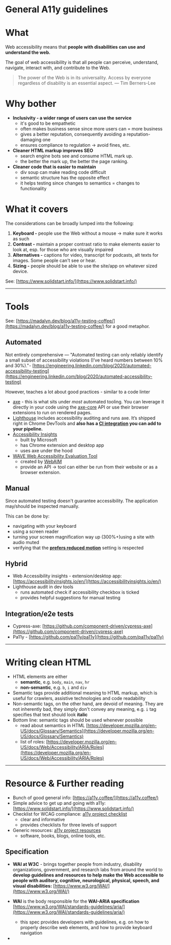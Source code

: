 # General A11y guidelines

# What

Web accessibility means that **people with disabilities can use and understand the web.**

The goal of web accessibility is that all people can perceive, understand, navigate, interact with, and contribute to the Web.

> The power of the Web is in its universality. Access by everyone regardless of disability is an essential aspect. — Tim Berners-Lee

# Why bother

- **Inclusivity - a wider range of users can use the service**
  - it's good to be empathetic
  - often makes business sense since more users can = more business
  - gives a better reputation, consequently avoiding a reputation-damaging one
  - ensures compliance to regulation -> avoid fines, etc.
- **Cleaner HTML markup improves SEO**
  - search engine bots see and consume HTML mark up.
  - the better the mark up, the better the page ranking.
- **Cleaner code that is easier to maintain**
  - div soup can make reading code difficult
  - semantic structure has the opposite effect
  - it helps testing since changes to semantics = changes to functionality

# What it covers

The considerations can be broadly lumped into the following:

1. **Keyboard -** people use the Web without a mouse → make sure it works as such
2. **Contrast -** maintain a proper contrast ratio to make elements easier to look at, esp. for those who are visually impaired
3. **Alternatives -** captions for video, transcript for podcasts, alt texts for images. Some people can't see or hear.
4. **Sizing -** people should be able to use the site/app on whatever sized device.

See: [https://www.solidstart.info/](https://www.solidstart.info/)

---

# Tools

See: [https://madalyn.dev/blog/a11y-testing-coffee/](https://madalyn.dev/blog/a11y-testing-coffee/) for a good metaphor.

## Automated

Not entirely comprehensive — "Automated testing can only reliably identify a small subset of accessibility violations (I’ve heard numbers between 10% and 30%)."- [https://engineering.linkedin.com/blog/2020/automated-accessibility-testing](https://engineering.linkedin.com/blog/2020/automated-accessibility-testing)

However, teaches a lot about good practices - similar to a code linter

- [axe](https://www.deque.com/axe/) - this is what sits under *most* automated tooling. You can leverage it directly in your code using the [axe-core](https://github.com/dequelabs/axe-core) API or use their browser extensions to run on rendered pages.
- [Lighthouse](https://developers.google.com/web/tools/lighthouse) includes accessibility auditing and runs axe. It’s shipped right in Chrome DevTools and **also has a [CI integration](https://github.com/GoogleChrome/lighthouse-ci/blob/master/docs/getting-started.md) you can add to your pipeline.**
- [Accessibility Insights](https://accessibilityinsights.io/)
  - built by Microsoft
  - has Chrome extension and desktop app
  - uses axe under the hood
- [WAVE Web Accessibility Evaluation Tool](https://wave.webaim.org/)
  - created by [WebAIM](https://webaim.org/)
  - provide an API → tool can either be run from their website or as a browser extension.

## Manual

Since automated testing doesn't guarantee accessibility. The application may/should be inspected manually.

This can be done by:

- navigating with your keyboard
- using a screen reader
- turning your screen magnification way up (300%+)using a site with audio muted
- verifying that the **[prefers reduced motion](https://developer.mozilla.org/en-US/docs/Web/CSS/@media/prefers-reduced-motion)** setting is respected

## Hybrid

- Web Accessibility insights - extension/desktop app: [https://accessibilityinsights.io/en/](https://accessibilityinsights.io/en/)
- Lighthouse audit in dev tools
  - runs automated check if accessibility checkbox is ticked
  - provides helpful suggestions for manual testing

## Integration/e2e tests

- Cypress-axe: [https://github.com/component-driven/cypress-axe](https://github.com/component-driven/cypress-axe)
- Pa11y - [https://github.com/pa11y/pa11y](https://github.com/pa11y/pa11y)

---

# Writing clean HTML

- HTML elements are either
  - **semantic**, e.g. `body`, `main`, `nav`, `hr`
  - **non-semantic**, e.g. `b`, `i` and `div`
- Semantic tags provide additional meaning to HTML markup, which is useful for crawlers, assistive technologies and code readability
- Non-semantic tags, on the other hand, are devoid of meaning. They are not inherently bad, they simply don't convey any meaning, e.g. `i` tag specifies that text should look **italic**
- Bottom line: semantic tags should be used whenever possible
  - read about semantics in HTML [https://developer.mozilla.org/en-US/docs/Glossary/Semantics](https://developer.mozilla.org/en-US/docs/Glossary/Semantics)
  - list of roles: [https://developer.mozilla.org/en-US/docs/Web/Accessibility/ARIA/Roles](https://developer.mozilla.org/en-US/docs/Web/Accessibility/ARIA/Roles)

---

# Resource & Further reading

- Bunch of good general info: [https://a11y.coffee/](https://a11y.coffee/)
- Simple advice to get up and going with a11y: [https://www.solidstart.info/](https://www.solidstart.info/)
- Checklist for WCAG compliance: [a11y project checklist](https://www.a11yproject.com/checklist)
  - clear and informative
  - provides checklists for three levels of support
- Generic resources: [a11y project resources](https://www.a11yproject.com/resources/)
  - software, books, blogs, online tools, etc.

## Specification

- **WAI at W3C** - brings together people from industry, disability organizations, government, and research labs from around the world to **develop guidelines and resources to help make the Web accessible to people with auditory, cognitive, neurological, physical, speech, and visual disabilities:** [https://www.w3.org/WAI/](https://www.w3.org/WAI/)
- **WAI** is the body responsible for the **WAI-ARIA specification** [https://www.w3.org/WAI/standards-guidelines/aria/](https://www.w3.org/WAI/standards-guidelines/aria/)

  - this spec provides developers with guidelines, e.g. on how to properly describe web elements, and how to provide keyboard navigation

-
